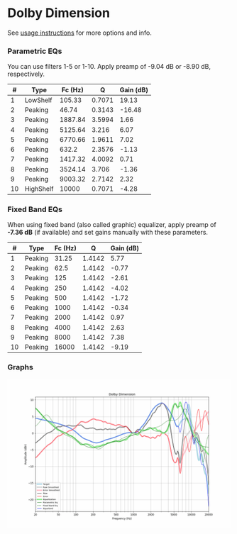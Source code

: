 # Dolby Dimension
See [usage instructions](https://github.com/jaakkopasanen/AutoEq#usage) for more options and info.

### Parametric EQs
You can use filters 1-5 or 1-10. Apply preamp of -9.04 dB or -8.90 dB, respectively.

|   # | Type      |   Fc (Hz) |      Q |   Gain (dB) |
|-----|-----------|-----------|--------|-------------|
|   1 | LowShelf  |    105.33 | 0.7071 |       19.13 |
|   2 | Peaking   |     46.74 | 0.3143 |      -16.48 |
|   3 | Peaking   |   1887.84 | 3.5994 |        1.66 |
|   4 | Peaking   |   5125.64 | 3.216  |        6.07 |
|   5 | Peaking   |   6770.66 | 1.9611 |        7.02 |
|   6 | Peaking   |    632.2  | 2.3576 |       -1.13 |
|   7 | Peaking   |   1417.32 | 4.0092 |        0.71 |
|   8 | Peaking   |   3524.14 | 3.706  |       -1.36 |
|   9 | Peaking   |   9003.32 | 2.7142 |        2.32 |
|  10 | HighShelf |  10000    | 0.7071 |       -4.28 |

### Fixed Band EQs
When using fixed band (also called graphic) equalizer, apply preamp of **-7.36 dB** (if available) and set gains manually with these parameters.

|   # | Type    |   Fc (Hz) |      Q |   Gain (dB) |
|-----|---------|-----------|--------|-------------|
|   1 | Peaking |     31.25 | 1.4142 |        5.77 |
|   2 | Peaking |     62.5  | 1.4142 |       -0.77 |
|   3 | Peaking |    125    | 1.4142 |       -2.61 |
|   4 | Peaking |    250    | 1.4142 |       -4.02 |
|   5 | Peaking |    500    | 1.4142 |       -1.72 |
|   6 | Peaking |   1000    | 1.4142 |       -0.34 |
|   7 | Peaking |   2000    | 1.4142 |        0.97 |
|   8 | Peaking |   4000    | 1.4142 |        2.63 |
|   9 | Peaking |   8000    | 1.4142 |        7.38 |
|  10 | Peaking |  16000    | 1.4142 |       -9.19 |

### Graphs
![](./Dolby%20Dimension.png)
